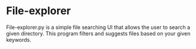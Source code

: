 # File-explorer
File-explorer.py is a simple file searching UI that allows the user to search a given directory.
This program filters and suggests files based on your given keywords.
